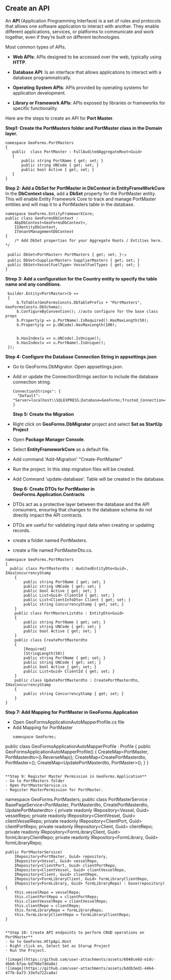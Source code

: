## Create an API
An **API** (Application Programming Interface) is a set of rules and protocols that allows one software application to interact with another. They enable different applications, services, or platforms to communicate and work together, even if they’re built on different technologies.

Most common types of APIs. 
- **Web APIs**: APIs designed to be accessed over the web, typically using **HTTP**.

 - **Database API**: Is an interface that allows applications to interact with a database programmatically. 
 
- **Operating System APIs**: APIs provided by operating systems for application development.
 - **Library or Framework APIs**: APIs exposed by libraries or frameworks for specific functionality.
 

Here are the steps to create an API for **Port Master**. 

 **Step1: Create the PortMasters folder and PortMaster class in the Domain layer.** 
 ```
namespace GeoForms.PortMasters
{
    public  class PortMaster : FullAuditedAggregateRoot<Guid>
    {
        public string PortName { get; set; }
        public string UNCode { get; set; }
        public bool Active { get; set; }
    }
}
```
**Step 2: Add a DbSet for PortMaster in DbContext in EntityFrameWorkCore**
In the **DbContext class**, add a **DbSet** property for the PortMaster entity. This will enable Entity Framework Core to track and manage PortMaster entities and will map it to a PortMasters table in the database.

```
namespace GeoForms.EntityFrameworkCore;
public class GeoFormsDbContext :
    AbpDbContext<GeoFormsDbContext>,
    IIdentityDbContext,
    ITenantManagementDbContext
{
    /* Add DbSet properties for your Aggregate Roots / Entities here. */

 public DbSet<PortMaster> PortMasters { get; set; }👈
 public DbSet<SupplierMaster> SupplierMasters { get; set; }
 public DbSet<VesselFuelType> VesselFuelTypes { get; set; }
}
```

**Strep 3: Add a configuration for the Country entity to specify the table name and any conditions.**

```
 builder.Entity<PortMaster>(b =>
 {
     b.ToTable(GeoFormsConsts.DbTablePrefix + "PortMasters", GeoFormsConsts.DbSchema);
     b.ConfigureByConvention(); //auto configure for the base class props
     b.Property(p => p.PortName).IsRequired().HasMaxLength(50);
     b.Property(p => p.UNCode).HasMaxLength(100);


     b.HasIndex(u => u.UNCode).IsUnique();
     b.HasIndex(u => u.PortName).IsUnique();
 });
```

**Step 4: Configure the Database Connection String in appsettings.json** 
- Go to GeoForms.DbMigrator. Open appsettings.json.
- Add or update the ConnectionStrings section to include the database connection string.
  ```
  ConnectionStrings": {
    "Default": "Server=localhost\\SQLEXPRESS;Database=GeoForms;Trusted_Connection=True;TrustServerCertificate=True"
  }
  ```

  **Step 5: Create the Migration**
- Right click on **GeoForms.DbMigrator** project and select **Set as StartUp Project**
- Open **Package Manager Console**.
- Select **EntityFrameworkCore** as a default file.
- Add command 'Add-Migration' "Create-PortMaster"
- Run the project.
  In this step migration files will be created.
- Add Command 'update-database'.
  Table will be created in the database.

  **Step 6: Create DTOs for PortMaster in GeoForms.Application.Contracts**
- DTOs act as a protective layer between the database and the API consumers, ensuring that changes to the database schema do not directly impact the API contracts.
- DTOs are useful for validating input data when creating or updating records.
- create a folder named PortMasters.
- create a file named PortMasterDto.cs.

```
namespace GeoForms.PortMasters
{
  public class PortMasterdto : AuditedEntityDto<Guid>, IHasConcurrencyStamp
    {
        public string PortName { get; set; }
        public string UNCode { get; set; }
        public bool Active { get; set; }
        public List<Guid> ClientId { get; set; }
        public List<ClientInfoDto> Client { get; set; }
        public string ConcurrencyStamp { get; set; }
    }
    public class PortMasterListdto : EntityDto<Guid>
    {
        public string PortName { get; set; }
        public string UNCode { get; set; }
        public bool Active { get; set; }
    }
    public class CreatePortMasterdto
    {
        [Required]
        [StringLength(50)]
        public string PortName { get; set; }
        public string UNCode { get; set; }
        public bool Active { get; set; }
        public List<Guid> ClientId { get; set; }
    }
    public class UpdatePortMasterdto : CreatePortMasterdto, IHasConcurrencyStamp
    {
        public string ConcurrencyStamp { get; set; } 
    }
}
```

**Step 7: Add Mapping for PortMaster in GeoForms.Application**
- Open GeoFormsApplicationAutoMapperProfile.cs file
- Add Mapping for PortMaster
  ```
  namespace GeoForms;
public class GeoFormsApplicationAutoMapperProfile : Profile
{
    public GeoFormsApplicationAutoMapperProfile()
    {
        CreateMap<PortMaster, PortMasterdto>().ReverseMap();
        CreateMap<CreatePortMasterdto, PortMaster>();
        CreateMap<UpdatePortMasterdto, PortMaster>();
     }
}
        
```

**Step 9: Register Master Permission in GeoForms.Application**
- Go to PortMasters folder
- Open PortMasterService.cs
- Register MasterPermission for PortMaster.
```
namespace GeoForms.PortMasters;
public class PortMasterService : BasePageService<PortMaster, PortMasterdto, CreatePortMasterdto, UpdatePortMasterdto>
{
    private readonly IRepository<Vessel, Guid> vesselRepo;
    private readonly IRepository<ClientVessel, Guid> clientVesselRepo;
    private readonly IRepository<ClientPort, Guid> clientPortRepo;
    private readonly IRepository<Client, Guid> clientRepo;
    private readonly IRepository<FormLibraryClient, Guid> formLibraryClientRepo;
    private readonly IRepository<FormLibrary, Guid> formLibraryRepo;

    public PortMasterService(
        IRepository<PortMaster, Guid> repository,
        IRepository<Vessel, Guid> vesselRepo,
        IRepository<ClientPort, Guid> clientPortRepo,
        IRepository<ClientVessel, Guid> clientVesselRepo,
        IRepository<Client, Guid> clientRepo,
        IRepository<FormLibraryClient, Guid> formLibraryClientRepo,
        IRepository<FormLibrary, Guid> formLibraryRepo) : base(repository)
    {
        this.vesselRepo = vesselRepo;
        this.clientPortRepo = clientPortRepo;
        this.clientVesselRepo = clientVesselRepo;
        this.clientRepo = clientRepo;
        this.formLibraryRepo = formLibraryRepo;
        this.formLibraryClientRepo = formLibraryClientRepo;
    }
```

**Step 10: Create API endpoints to perform CRUD operations on PortMaster** 
- Go to GeoForms.HttpApi.Host
- Right click on, Select Set as Starup Project
- Run the Project.

![image](https://github.com/user-attachments/assets/6048ce6d-e1dc-4bb0-bfaa-bd798e7dda8e)
![image](https://github.com/user-attachments/assets/bddb3ed1-4464-477b-ba73-33efa722ca8a)



  

